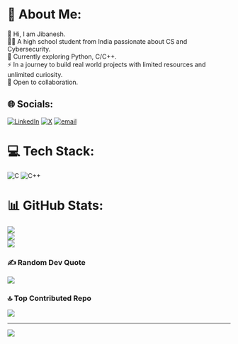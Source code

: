 # 💫 About Me:
🔭 Hi, I am Jibanesh.<br>🧑‍🎓 A high school student from India passionate about CS and Cybersecurity.<br>🌱 Currently exploring Python, C/C++.<br>⚡ In a journey to build real world projects with limited resources and unlimited curiosity.<br>👯 Open to collaboration.


## 🌐 Socials:
[![LinkedIn](https://img.shields.io/badge/LinkedIn-%230077B5.svg?logo=linkedin&logoColor=white)](https://linkedin.com/in/devjibanesh) [![X](https://img.shields.io/badge/X-black.svg?logo=X&logoColor=white)](https://x.com/devjiban_) [![email](https://img.shields.io/badge/Email-D14836?logo=gmail&logoColor=white)](mailto:devjibanesh@gmail.com) 

# 💻 Tech Stack:
![C](https://img.shields.io/badge/c-%2300599C.svg?style=plastic&logo=c&logoColor=white) ![C++](https://img.shields.io/badge/c%23-%23239120.svg?style=plastic&logo=csharp&logoColor=white) 
# 📊 GitHub Stats:
![](https://github-readme-stats.vercel.app/api?username=devjibanesh&theme=transparent&hide_border=false&include_all_commits=true&count_private=false)<br/>
![](https://nirzak-streak-stats.vercel.app/?user=devjibanesh&theme=transparent&hide_border=false)<br/>
![](https://github-readme-stats.vercel.app/api/top-langs/?username=devjibanesh&theme=transparent&hide_border=false&include_all_commits=true&count_private=false&layout=compact)

### ✍️ Random Dev Quote
![](https://quotes-github-readme.vercel.app/api?type=horizontal&theme=radical)

### 🔝 Top Contributed Repo
![](https://github-contributor-stats.vercel.app/api?username=devjibanesh&limit=5&theme=dark&combine_all_yearly_contributions=true)

---
[![](https://visitcount.itsvg.in/api?id=devjibanesh&icon=0&color=0)](https://visitcount.itsvg.in)

<!-- Proudly created with GPRM ( https://gprm.itsvg.in ) -->
